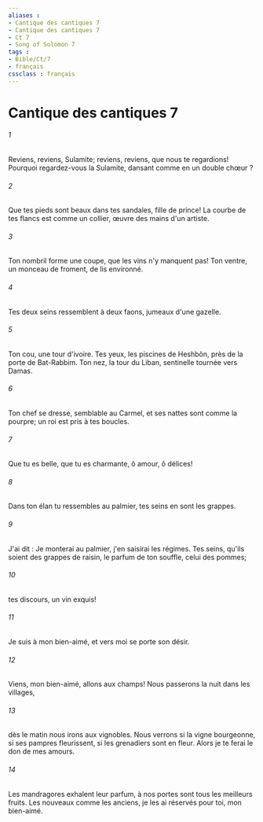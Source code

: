 ```yaml
---
aliases : 
- Cantique des cantiques 7
- Cantique des cantiques 7
- Ct 7
- Song of Solomon 7
tags : 
- Bible/Ct/7
- français
cssclass : français
---
```


# Cantique des cantiques 7

###### 1
Reviens, reviens, Sulamite; reviens, reviens, que nous te regardions! Pourquoi regardez-vous la Sulamite, dansant comme en un double chœur ? 
###### 2
Que tes pieds sont beaux dans tes sandales, fille de prince! La courbe de tes flancs est comme un collier, œuvre des mains d'un artiste. 
###### 3
Ton nombril forme une coupe, que les vins n'y manquent pas! Ton ventre, un monceau de froment, de lis environné. 
###### 4
Tes deux seins ressemblent à deux faons, jumeaux d'une gazelle. 
###### 5
Ton cou, une tour d'ivoire. Tes yeux, les piscines de Heshbôn, près de la porte de Bat-Rabbim. Ton nez, la tour du Liban, sentinelle tournée vers Damas. 
###### 6
Ton chef se dresse, semblable au Carmel, et ses nattes sont comme la pourpre; un roi est pris à tes boucles. 
###### 7
Que tu es belle, que tu es charmante, ô amour, ô délices! 
###### 8
Dans ton élan tu ressembles au palmier, tes seins en sont les grappes. 
###### 9
J'ai dit : Je monterai au palmier, j'en saisirai les régimes. Tes seins, qu'ils soient des grappes de raisin, le parfum de ton souffle, celui des pommes; 
###### 10
tes discours, un vin exquis! 
###### 11
Je suis à mon bien-aimé, et vers moi se porte son désir. 
###### 12
Viens, mon bien-aimé, allons aux champs! Nous passerons la nuit dans les villages, 
###### 13
dès le matin nous irons aux vignobles. Nous verrons si la vigne bourgeonne, si ses pampres fleurissent, si les grenadiers sont en fleur. Alors je te ferai le don de mes amours. 
###### 14
Les mandragores exhalent leur parfum, à nos portes sont tous les meilleurs fruits. Les nouveaux comme les anciens, je les ai réservés pour toi, mon bien-aimé. 
